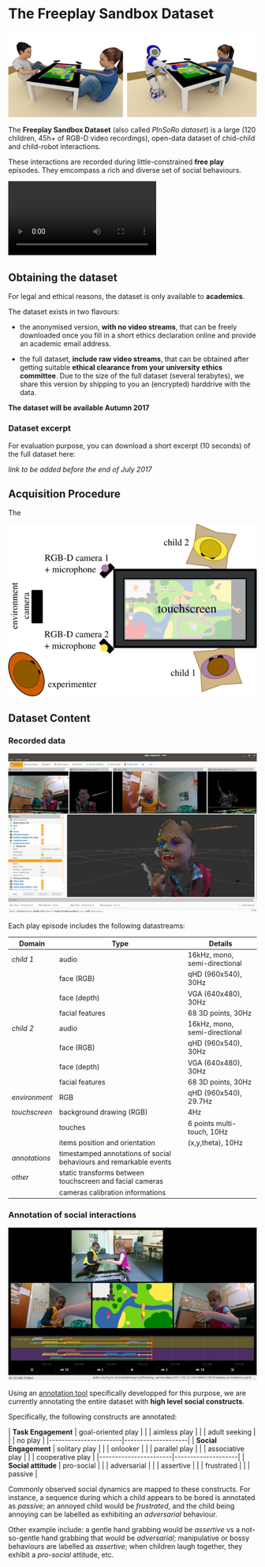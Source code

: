 The Freeplay Sandbox Dataset
============================

![The two conditions](media/setup-illustration.png)

The **Freeplay Sandbox Dataset** (also called _PInSoRo dataset_) is a large (120
children, 45h+ of RGB-D video recordings), open-data dataset of chid-child and
child-robot interactions.

These interactions are recorded during little-constrained **free play**
episodes. They emcompass a rich and diverse set of social behaviours.

<video src="media/bestof.mp4" controls>
Sorry, your browser doesn't support embedded videos, 
but don't worry, you can <a href="media/bestof.mp4">download it</a>
and watch it with your favorite video player!
</video>

Obtaining the dataset
---------------------

For legal and ethical reasons, the dataset is only available to **academics**.

The dataset exists in two flavours:

- the anonymised version, **with no video streams**, that can be freely
  downloaded once you fill in a short ethics declaration online and provide an
  academic email address.

- the full dataset, **include raw video streams**, that can be obtained after
  getting suitable **ethical clearance from your university ethics committee**.
  Due to the size of the full dataset (several terabytes), we share this
  version by shipping to you an (encrypted) harddrive with the data.

**The dataset will be available Autumn 2017**

### Dataset excerpt

For evaluation purpose, you can download a short excerpt (10 seconds) of the full dataset here:

_link to be added before the end of July 2017_


Acquisition Procedure
---------------------

The 

![Acquisition setup in the child-child condition](media/setup.png)

Dataset Content
---------------

### Recorded data

![Screenshot of the dataset, viewed in RViz](media/3d-point-cloud-facial-features.jpg)

Each play episode includes the following datastreams:

| **Domain**    | **Type**                                                           | **Details**                   |
|---------------|--------------------------------------------------------------------|-------------------------------|
| _child 1_     | audio                                                              | 16kHz, mono, semi-directional |
|               | face (RGB)                                                         | qHD (960x540), 30Hz           |
|               | face (depth)                                                       | VGA (640x480), 30Hz           |
|               | facial features                                                    | 68 3D points, 30Hz            |
| _child 2_     | audio                                                              | 16kHz, mono, semi-directional |
|               | face (RGB)                                                         | qHD (960x540), 30Hz           |
|               | face (depth)                                                       | VGA (640x480), 30Hz           |
|               | facial features                                                    | 68 3D points, 30Hz            |
| _environment_ | RGB                                                                | qHD (960x540), 29.7Hz         |
| _touchscreen_ | background drawing (RGB)                                           | 4Hz                           |
|               | touches                                                            | 6 points multi-touch, 10Hz    |
|               | items position and orientation                                     | (x,y,theta), 10Hz             |
| _annotations_ | timestamped annotations of social behaviours and remarkable events |                               |
| _other_       | static transforms between touchscreen and facial cameras           |                               |
|               | cameras calibration informations                                   |                               |

### Annotation of social interactions

![Screenshot of the annotation tool](media/annotator.jpg)

Using an [annotation tool](https://github.com/freeplay-sandbox/annotator/) specifically developped for this purpose, we are currently annotating the entire dataset with **high level social constructs**.

Specifically, the following constructs are annotated:


| **Task Engagement**   | goal-oriented play |
|                       | aimless play       |
|                       | adult seeking      |
|                       | no play            |
|-----------------------|--------------------|
| **Social Engagement** | solitary play      |
|                       | onlooker           |
|                       | parallel play      |
|                       | associative play   |
|                       | cooperative play   |
|-----------------------|--------------------|
| **Social attitude**   | pro-social         |
|                       | adversarial        |
|                       | assertive          |
|                       | frustrated         |
|                       | passive            |


Commonly observed social dynamics are mapped to these constructs.
For instance, a sequence during which a child appears to be bored is annotated
as *passive*; an annoyed child would be *frustrated*, and the child being
annoying can be labelled as exhibiting an *adversarial* behaviour.

Other example include: a gentle hand grabbing would be *assertive* vs a
not-so-gentle hand grabbing that would be *adversarial*; manipulative or bossy
behaviours are labelled as *assertive*; when children laugh together, they
exhibit a *pro-social* attitude, etc.






